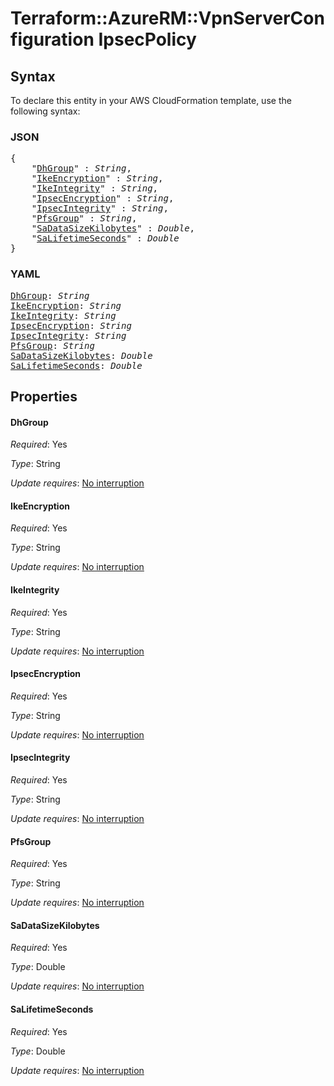 # Terraform::AzureRM::VpnServerConfiguration IpsecPolicy

## Syntax

To declare this entity in your AWS CloudFormation template, use the following syntax:

### JSON

<pre>
{
    "<a href="#dhgroup" title="DhGroup">DhGroup</a>" : <i>String</i>,
    "<a href="#ikeencryption" title="IkeEncryption">IkeEncryption</a>" : <i>String</i>,
    "<a href="#ikeintegrity" title="IkeIntegrity">IkeIntegrity</a>" : <i>String</i>,
    "<a href="#ipsecencryption" title="IpsecEncryption">IpsecEncryption</a>" : <i>String</i>,
    "<a href="#ipsecintegrity" title="IpsecIntegrity">IpsecIntegrity</a>" : <i>String</i>,
    "<a href="#pfsgroup" title="PfsGroup">PfsGroup</a>" : <i>String</i>,
    "<a href="#sadatasizekilobytes" title="SaDataSizeKilobytes">SaDataSizeKilobytes</a>" : <i>Double</i>,
    "<a href="#salifetimeseconds" title="SaLifetimeSeconds">SaLifetimeSeconds</a>" : <i>Double</i>
}
</pre>

### YAML

<pre>
<a href="#dhgroup" title="DhGroup">DhGroup</a>: <i>String</i>
<a href="#ikeencryption" title="IkeEncryption">IkeEncryption</a>: <i>String</i>
<a href="#ikeintegrity" title="IkeIntegrity">IkeIntegrity</a>: <i>String</i>
<a href="#ipsecencryption" title="IpsecEncryption">IpsecEncryption</a>: <i>String</i>
<a href="#ipsecintegrity" title="IpsecIntegrity">IpsecIntegrity</a>: <i>String</i>
<a href="#pfsgroup" title="PfsGroup">PfsGroup</a>: <i>String</i>
<a href="#sadatasizekilobytes" title="SaDataSizeKilobytes">SaDataSizeKilobytes</a>: <i>Double</i>
<a href="#salifetimeseconds" title="SaLifetimeSeconds">SaLifetimeSeconds</a>: <i>Double</i>
</pre>

## Properties

#### DhGroup

_Required_: Yes

_Type_: String

_Update requires_: [No interruption](https://docs.aws.amazon.com/AWSCloudFormation/latest/UserGuide/using-cfn-updating-stacks-update-behaviors.html#update-no-interrupt)

#### IkeEncryption

_Required_: Yes

_Type_: String

_Update requires_: [No interruption](https://docs.aws.amazon.com/AWSCloudFormation/latest/UserGuide/using-cfn-updating-stacks-update-behaviors.html#update-no-interrupt)

#### IkeIntegrity

_Required_: Yes

_Type_: String

_Update requires_: [No interruption](https://docs.aws.amazon.com/AWSCloudFormation/latest/UserGuide/using-cfn-updating-stacks-update-behaviors.html#update-no-interrupt)

#### IpsecEncryption

_Required_: Yes

_Type_: String

_Update requires_: [No interruption](https://docs.aws.amazon.com/AWSCloudFormation/latest/UserGuide/using-cfn-updating-stacks-update-behaviors.html#update-no-interrupt)

#### IpsecIntegrity

_Required_: Yes

_Type_: String

_Update requires_: [No interruption](https://docs.aws.amazon.com/AWSCloudFormation/latest/UserGuide/using-cfn-updating-stacks-update-behaviors.html#update-no-interrupt)

#### PfsGroup

_Required_: Yes

_Type_: String

_Update requires_: [No interruption](https://docs.aws.amazon.com/AWSCloudFormation/latest/UserGuide/using-cfn-updating-stacks-update-behaviors.html#update-no-interrupt)

#### SaDataSizeKilobytes

_Required_: Yes

_Type_: Double

_Update requires_: [No interruption](https://docs.aws.amazon.com/AWSCloudFormation/latest/UserGuide/using-cfn-updating-stacks-update-behaviors.html#update-no-interrupt)

#### SaLifetimeSeconds

_Required_: Yes

_Type_: Double

_Update requires_: [No interruption](https://docs.aws.amazon.com/AWSCloudFormation/latest/UserGuide/using-cfn-updating-stacks-update-behaviors.html#update-no-interrupt)

